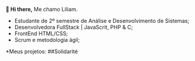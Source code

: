   **👋 Hi there,**
  Me chamo Liliam.
  - Estudante de 2º semestre de Análise e Desenvolvimento de Sistemas;
  - Desenvolvedora FullStack | JavaScrit, PHP & C;
  - FrontEnd HTML/CSS;
  - Scrum e metodologia ágil;


 *Meus projetos:
##Solidarité
<!---
LiliamLtx/LiliamLtx is a ✨ special ✨ repository because its `README.md` (this file) appears on your GitHub profile.
You can click the Preview link to take a look at your changes.
--->

